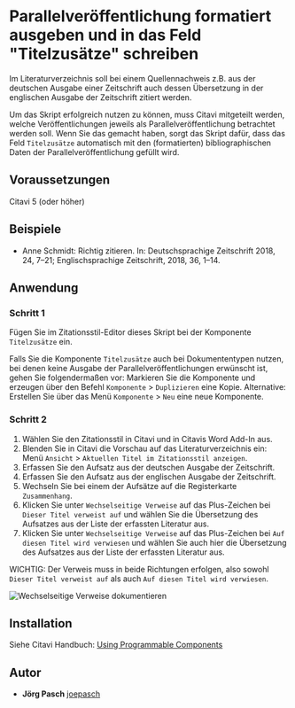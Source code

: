 # Parallelveröffentlichung formatiert ausgeben und in das Feld "Titelzusätze" schreiben

Im Literaturverzeichnis soll bei einem Quellennachweis z.B. aus der deutschen Ausgabe einer Zeitschrift auch dessen Übersetzung in der englischen Ausgabe der Zeitschrift zitiert werden.

Um das Skript erfolgreich nutzen zu können, muss Citavi mitgeteilt werden, welche Veröffentlichungen jeweils als Parallelveröffentlichung betrachtet werden soll. Wenn Sie das gemacht haben, sorgt das Skript dafür, dass das Feld `Titelzusätze` automatisch mit den (formatierten) bibliographischen Daten der Parallelveröffentlichung gefüllt wird.

## Voraussetzungen
Citavi 5 (oder höher)

## Beispiele

- Anne Schmidt: Richtig zitieren. In: Deutschsprachige Zeitschrift 2018, 24, 7–21; Englischsprachige Zeitschrift, 2018, 36, 1–14.

## Anwendung
### Schritt 1

Fügen Sie im Zitationsstil-Editor dieses Skript bei der Komponente `Titelzusätze` ein.

Falls Sie die Komponente `Titelzusätze` auch bei Dokumententypen nutzen, bei denen keine Ausgabe der Parallelveröffentlichungen erwünscht ist, gehen Sie folgendermaßen vor: Markieren Sie die Komponente und erzeugen über den Befehl `Komponente` > `Duplizieren` eine Kopie. Alternative: Erstellen Sie über das Menü `Komponente` > `Neu` eine neue Komponente.

### Schritt 2
1. Wählen Sie den Zitationsstil in Citavi und in Citavis Word Add-In aus.
2. Blenden Sie in Citavi die Vorschau auf das Literaturverzeichnis ein: Menü `Ansicht` > `Aktuellen Titel im Zitationsstil anzeigen`.
3. Erfassen Sie den Aufsatz aus der deutschen Ausgabe der Zeitschrift.
4. Erfassen Sie den Aufsatz aus der englischen Ausgabe der Zeitschrift. 
5. Wechseln Sie bei einem der Aufsätze auf die Registerkarte `Zusammenhang`.
6. Klicken Sie unter `Wechselseitige Verweise` auf das Plus-Zeichen bei `Dieser Titel verweist auf` und wählen Sie die Übersetzung des Aufsatzes aus der Liste der erfassten Literatur aus.
7. Klicken Sie unter `Wechselseitige Verweise` auf das Plus-Zeichen bei `Auf diesen Titel wird verwiesen` und wählen Sie auch hier die Übersetzung des Aufsatzes aus der Liste der erfassten Literatur aus.

WICHTIG: Der Verweis muss in beide Richtungen erfolgen, also sowohl `Dieser Titel verweist auf` als auch `Auf diesen Titel wird verwiesen`.


![Wechselseitige Verweise dokumentieren](Parallelveröffentlichung.png)


## Installation
Siehe Citavi Handbuch: [Using Programmable Components](https://www.citavi.com/programmable_components)

## Autor

* **Jörg Pasch** [joepasch](https://github.com/joepasch)
